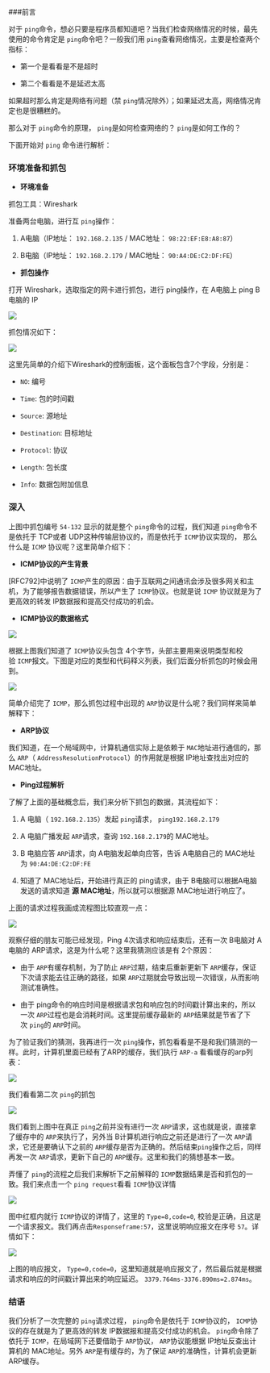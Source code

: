 ###前言

对于 `ping`命令，想必只要是程序员都知道吧？当我们检查网络情况的时候，最先使用的命令肯定是 `ping`命令吧？一般我们用 `ping`查看网络情况，主要是检查两个指标：

*   第一个是看看是不是超时

*   第二个看看是不是延迟太高

如果超时那么肯定是网络有问题（禁 `ping`情况除外）；如果延迟太高，网络情况肯定也是很糟糕的。

那么对于 `ping`命令的原理， `ping`是如何检查网络的？ `ping`是如何工作的？

下面开始对 `ping` 命令进行解析：

### 环境准备和抓包

*   **环境准备**

抓包工具：Wireshark 

准备两台电脑，进行互 `ping`操作：

1.  A电脑（IP地址： `192.168.2.135` / MAC地址： `98:22:EF:E8:A8:87`）

2.  B电脑（IP地址： `192.168.2.179` / MAC地址： `90:A4:DE:C2:DF:FE`）

*   **抓包操作**

打开 Wireshark，选取指定的网卡进行抓包，进行 ping操作，在 A电脑上 ping B电脑的 IP

![](https://upload-images.jianshu.io/upload_images/6943526-d60a0412064874e4?imageMogr2/auto-orient/strip%7CimageView2/2/w/1240)

抓包情况如下：

![](https://upload-images.jianshu.io/upload_images/6943526-138d83dfd0420063?imageMogr2/auto-orient/strip%7CimageView2/2/w/1240)

这里先简单的介绍下Wireshark的控制面板，这个面板包含7个字段，分别是：

*   `NO`: 编号

*   `Time`: 包的时间戳

*   `Source`: 源地址

*   `Destination`: 目标地址

*   `Protocol`: 协议

*   `Length`: 包长度

*   `Info`: 数据包附加信息

### 深入

上图中抓包编号 `54-132` 显示的就是整个 `ping`命令的过程，我们知道 `ping`命令不是依托于 TCP或者 UDP这种传输层协议的，而是依托于 `ICMP`协议实现的， 那么什么是 `ICMP` 协议呢？这里简单介绍下：

*   **ICMP协议的产生背景**

[RFC792]中说明了 `ICMP`产生的原因：由于互联网之间通讯会涉及很多网关和主机，为了能够报告数据错误，所以产生了 `ICMP`协议。也就是说 `ICMP` 协议就是为了更高效的转发 IP数据报和提高交付成功的机会。

*   **ICMP协议的数据格式**

![](https://upload-images.jianshu.io/upload_images/6943526-b74c069edf9e19cc?imageMogr2/auto-orient/strip%7CimageView2/2/w/1240)

根据上图我们知道了 `ICMP`协议头包含 4个字节，头部主要用来说明类型和校验 `ICMP`报文。下图是对应的类型和代码释义列表，我们后面分析抓包的时候会用到。

![](https://upload-images.jianshu.io/upload_images/6943526-34e3a603039f10bd?imageMogr2/auto-orient/strip%7CimageView2/2/w/1240)

简单介绍完了 `ICMP`，那么抓包过程中出现的 `ARP`协议是什么呢？我们同样来简单解释下：

*   **ARP协议**

我们知道，在一个局域网中，计算机通信实际上是依赖于 `MAC`地址进行通信的，那么 `ARP`（ `AddressResolutionProtocol`）的作用就是根据 IP地址查找出对应的 MAC地址。

*   **Ping过程解析**

了解了上面的基础概念后，我们来分析下抓包的数据，其流程如下：

1.  A 电脑（ `192.168.2.135`）发起 `ping`请求， `ping192.168.2.179`

2.  A 电脑广播发起 `ARP`请求，查询 `192.168.2.179`的 MAC地址。

3.  B 电脑应答 `ARP`请求，向 A电脑发起单向应答，告诉 A电脑自己的 MAC地址为 `90:A4:DE:C2:DF:FE`

4.  知道了 MAC地址后，开始进行真正的 ping请求，由于 B电脑可以根据A电脑发送的请求知道 **源 MAC地址**，所以就可以根据源 MAC地址进行响应了。

上面的请求过程我画成流程图比较直观一点：

![](https://upload-images.jianshu.io/upload_images/6943526-8c64832f247ac809?imageMogr2/auto-orient/strip%7CimageView2/2/w/1240)

观察仔细的朋友可能已经发现，Ping 4次请求和响应结束后，还有一次 B电脑对 A电脑的 ARP请求，这是为什么呢？这里我猜测应该是有 2个原因：

*   由于 `ARP`有缓存机制，为了防止 `ARP`过期，结束后重新更新下 `ARP`缓存，保证下次请求能去往正确的路径，如果 `ARP`过期就会导致出现一次错误，从而影响测试准确性。

*   由于 ping命令的响应时间是根据请求包和响应包的时间戳计算出来的，所以一次 `ARP`过程也是会消耗时间。这里提前缓存最新的 `ARP`结果就是节省了下次 `ping`的 `ARP`时间。

为了验证我们的猜测，我再进行一次 `ping`操作，抓包看看是不是和我们猜测的一样。此时，计算机里面已经有了ARP的缓存，我们执行 `ARP-a` 看看缓存的arp列表：

![](https://upload-images.jianshu.io/upload_images/6943526-4919800d577d286b?imageMogr2/auto-orient/strip%7CimageView2/2/w/1240)

我们看看第二次 `ping`的抓包

![](https://upload-images.jianshu.io/upload_images/6943526-ebbea81703e781bc?imageMogr2/auto-orient/strip%7CimageView2/2/w/1240)

我们看到上图中在真正 `ping`之前并没有进行一次 `ARP`请求，这也就是说，直接拿了缓存中的 `ARP`来执行了，另外当 B计算机进行响应之前还是进行了一次 `ARP`请求，它还是要确认下之前的 `ARP`缓存是否为正确的。然后结束`ping`操作之后，同样再发一次 `ARP`请求，更新下自己的 `ARP`缓存。这里和我们的猜想基本一致。

弄懂了 `ping`的流程之后我们来解析下之前解释的 `ICMP`数据结果是否和抓包的一致。我们来点击一个 `ping request`看看 `ICMP`协议详情

![](https://upload-images.jianshu.io/upload_images/6943526-327d76aca69cc372?imageMogr2/auto-orient/strip%7CimageView2/2/w/1240)

图中红框内就行 `ICMP`协议的详情了，这里的 `Type=8,code=0`, 校验是正确，且这是一个请求报文。我们再点击`Responseframe:57`，这里说明响应报文在序号 `57`。详情如下：

![](https://upload-images.jianshu.io/upload_images/6943526-b8906ad5e972b3aa?imageMogr2/auto-orient/strip%7CimageView2/2/w/1240)

上图的响应报文， `Type=0,code=0`，这里知道就是响应报文了，然后最后就是根据请求和响应的时间戳计算出来的响应延迟。 `3379.764ms-3376.890ms=2.874ms`。

### 结语

我们分析了一次完整的 `ping`请求过程， `ping`命令是依托于 `ICMP`协议的， `ICMP`协议的存在就是为了更高效的转发 IP数据报和提高交付成功的机会。 `ping`命令除了依托于 `ICMP`，在局域网下还要借助于 `ARP`协议， `ARP`协议能根据 IP地址反查出计算机的 MAC地址。另外 `ARP`是有缓存的，为了保证 `ARP`的准确性，计算机会更新ARP缓存。

